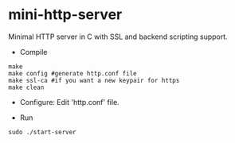 # mini-http-server
Minimal HTTP server in C with SSL and backend scripting support.


- Compile
```
make
make config #generate http.conf file
make ssl-ca #if you want a new keypair for https
make clean
```

- Configure: Edit 'http.conf' file.

- Run
```
sudo ./start-server
```
